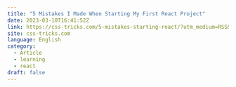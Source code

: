 ```yaml
---
title: "5 Mistakes I Made When Starting My First React Project"
date: 2023-03-10T16:41:52Z
link: https://css-tricks.com/5-mistakes-starting-react/?utm_medium=RSS&utm_source=news.12bit.vn
site: css-tricks.com
language: English
category:
  - Article
  - learning
  - react
draft: false
---
```

